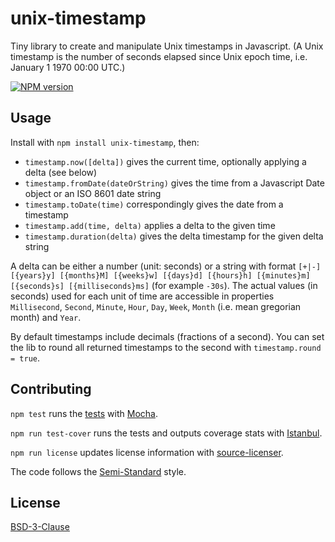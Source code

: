 # unix-timestamp

Tiny library to create and manipulate Unix timestamps in Javascript. (A Unix timestamp is the number of seconds elapsed since Unix epoch time, i.e. January 1 1970 00:00 UTC.)

[![NPM version](https://badge.fury.io/js/unix-timestamp.png)](http://badge.fury.io/js/unix-timestamp)

## Usage

Install with `npm install unix-timestamp`, then:

- `timestamp.now([delta])` gives the current time, optionally applying a delta (see below)
- `timestamp.fromDate(dateOrString)` gives the time from a Javascript Date object or an ISO 8601 date string
- `timestamp.toDate(time)` correspondingly gives the date from a timestamp
- `timestamp.add(time, delta)` applies a delta to the given time
- `timestamp.duration(delta)` gives the delta timestamp for the given delta string

A delta can be either a number (unit: seconds) or a string with format `[+|-] [{years}y] [{months}M] [{weeks}w] [{days}d] [{hours}h] [{minutes}m] [{seconds}s] [{milliseconds}ms]` (for example `-30s`). The actual values (in seconds) used for each unit of time are accessible in properties `Millisecond`, `Second`, `Minute`, `Hour`, `Day`, `Week`, `Month` (i.e. mean gregorian month) and `Year`.

By default timestamps include decimals (fractions of a second). You can set the lib to round all returned timestamps to the second with `timestamp.round = true`.


## Contributing

`npm test` runs the [tests](./test) with [Mocha](https://mochajs.org/).

`npm run test-cover` runs the tests and outputs coverage stats with [Istanbul](https://istanbul.js.org/).

`npm run license` updates license information with [source-licenser](https://github.com/pryv/source-licenser).

The code follows the [Semi-Standard](https://github.com/standard/semistandard) style.


## License

[BSD-3-Clause](https://github.com/pryv/unix-timestamp-js/blob/master/LICENSE)
